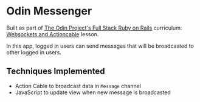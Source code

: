 # Odin Messenger

Built as part of [The Odin Project's Full Stack Ruby on Rails](https://www.theodinproject.com/paths/full-stack-ruby-on-rails?) curriculum: [Websockets and Actioncable](https://github.com/TheOdinProject/curriculum/blob/main/ruby_on_rails/mailers_advanced_topics/actioncable_lesson.md) lesson.

In this app, logged in users can send messages that will be broadcasted to other logged in users.

## Techniques Implemented
* Action Cable to broadcast data in `Message` channel
* JavaScript to update view when new message is broadcasted